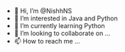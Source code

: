 - 👋 Hi, I’m @NishhNS
- 👀 I’m interested in Java and Python
- 🌱 I’m currently learning Python
- 💞️ I’m looking to collaborate on ...
- 📫 How to reach me ...

<!---
NishhNS/NishhNS is a ✨ special ✨ repository because its `README.md` (this file) appears on your GitHub profile.
You can click the Preview link to take a look at your changes.
--->
